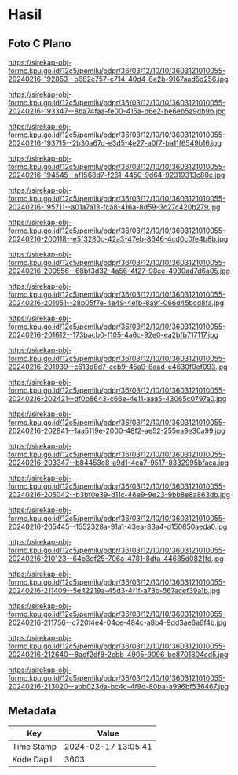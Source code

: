 # Hasil

## Foto C Plano

https://sirekap-obj-formc.kpu.go.id/12c5/pemilu/pdpr/36/03/12/10/10/3603121010055-20240216-192853--b682c757-c714-40d4-8e2b-9167aad5d256.jpg

https://sirekap-obj-formc.kpu.go.id/12c5/pemilu/pdpr/36/03/12/10/10/3603121010055-20240216-193347--8ba74faa-fe00-415a-b6e2-be6eb5a9db9b.jpg

https://sirekap-obj-formc.kpu.go.id/12c5/pemilu/pdpr/36/03/12/10/10/3603121010055-20240216-193715--2b30a67d-e3d5-4e27-a0f7-ba11f6549b16.jpg

https://sirekap-obj-formc.kpu.go.id/12c5/pemilu/pdpr/36/03/12/10/10/3603121010055-20240216-194545--af1568d7-f261-4450-9d64-92319313c80c.jpg

https://sirekap-obj-formc.kpu.go.id/12c5/pemilu/pdpr/36/03/12/10/10/3603121010055-20240216-195711--a01a7a13-fca8-416a-8d59-3c27c420b279.jpg

https://sirekap-obj-formc.kpu.go.id/12c5/pemilu/pdpr/36/03/12/10/10/3603121010055-20240216-200118--e5f3280c-42a3-47eb-8646-4cd0c0fe4b8b.jpg

https://sirekap-obj-formc.kpu.go.id/12c5/pemilu/pdpr/36/03/12/10/10/3603121010055-20240216-200556--68bf3d32-4a56-4f27-98ce-4930ad7d6a05.jpg

https://sirekap-obj-formc.kpu.go.id/12c5/pemilu/pdpr/36/03/12/10/10/3603121010055-20240216-201051--28b05f7e-4e49-4efb-8a9f-066d45bcd8fa.jpg

https://sirekap-obj-formc.kpu.go.id/12c5/pemilu/pdpr/36/03/12/10/10/3603121010055-20240216-201612--173bacb0-f105-4a6c-92e0-ea2bfb717117.jpg

https://sirekap-obj-formc.kpu.go.id/12c5/pemilu/pdpr/36/03/12/10/10/3603121010055-20240216-201939--c613d8d7-ceb9-45a9-8aad-e4630f0ef093.jpg

https://sirekap-obj-formc.kpu.go.id/12c5/pemilu/pdpr/36/03/12/10/10/3603121010055-20240216-202421--df0b8643-c66e-4e11-aaa5-43065c0797a0.jpg

https://sirekap-obj-formc.kpu.go.id/12c5/pemilu/pdpr/36/03/12/10/10/3603121010055-20240216-202841--1aa5119e-2000-48f2-ae52-255ea9e30a99.jpg

https://sirekap-obj-formc.kpu.go.id/12c5/pemilu/pdpr/36/03/12/10/10/3603121010055-20240216-203347--b84453e8-a9d1-4ca7-9517-8332995bfaea.jpg

https://sirekap-obj-formc.kpu.go.id/12c5/pemilu/pdpr/36/03/12/10/10/3603121010055-20240216-205042--b3bf0e39-d11c-46e9-9e23-9bb8e8a863db.jpg

https://sirekap-obj-formc.kpu.go.id/12c5/pemilu/pdpr/36/03/12/10/10/3603121010055-20240216-205445--1552328a-91a1-43ea-83a4-d150850aeda0.jpg

https://sirekap-obj-formc.kpu.go.id/12c5/pemilu/pdpr/36/03/12/10/10/3603121010055-20240216-210123--64b3df25-706a-4781-8dfa-44685d0821fd.jpg

https://sirekap-obj-formc.kpu.go.id/12c5/pemilu/pdpr/36/03/12/10/10/3603121010055-20240216-211409--5e42219a-45d3-4f1f-a73b-567acef39a1b.jpg

https://sirekap-obj-formc.kpu.go.id/12c5/pemilu/pdpr/36/03/12/10/10/3603121010055-20240216-211756--c720f4e4-04ce-484c-a8b4-9dd3ae6a6f4b.jpg

https://sirekap-obj-formc.kpu.go.id/12c5/pemilu/pdpr/36/03/12/10/10/3603121010055-20240216-212640--8adf2df8-2cbb-4905-9096-be8701804cd5.jpg

https://sirekap-obj-formc.kpu.go.id/12c5/pemilu/pdpr/36/03/12/10/10/3603121010055-20240216-213020--abb023da-bc4c-4f9d-80ba-a996bf536467.jpg


## Metadata

| Key        | Value               |
| ---------- | ------------------- |
| Time Stamp | 2024-02-17 13:05:41 |
| Kode Dapil | 3603                |



